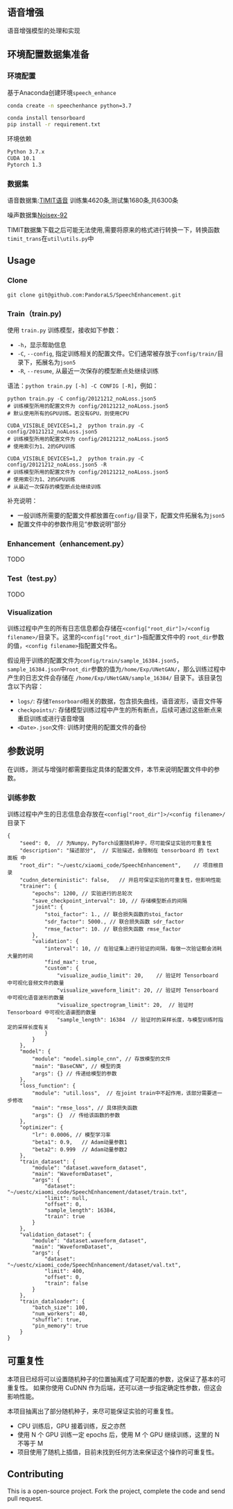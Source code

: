 ## 语音增强
语音增强模型的处理和实现

## 环境配置数据集准备
### 环境配置
基于Anaconda创建环境`speech_enhance`
```bash
conda create -n speechenhance python=3.7
```
```bash
conda install tensorboard
pip install -r requirement.txt
```
环境依赖
```bash
Python 3.7.x
CUDA 10.1
Pytorch 1.3
```

### 数据集
语音数据集:[TIMIT语音](https://github.com/philipperemy/timit)
训练集4620条,测试集1680条,共6300条

噪声数据集[Noisex-92](http://spib.linse.ufsc.br/noise.html)

TIMIT数据集下载之后可能无法使用,需要将原来的格式进行转换一下，转换函数`timit_trans`在`util\utils.py`中

## Usage

### Clone

```shell script
git clone git@github.com:PandoraLS/SpeechEnhancement.git
```

### Train（train.py)

使用 `train.py` 训练模型，接收如下参数：

- `-h`，显示帮助信息
- `-C`, `--config`, 指定训练相关的配置文件。它们通常被存放于`config/train/`目录下，拓展名为`json5`
- `-R`, `--resume`, 从最近一次保存的模型断点处继续训练

语法：`python train.py [-h] -C CONFIG [-R]`，例如：

```shell script
python train.py -C config/20121212_noALoss.json5
# 训练模型所用的配置文件为 config/20121212_noALoss.json5
# 默认使用所有的GPU训练。若没有GPU，则使用CPU

CUDA_VISIBLE_DEVICES=1,2  python train.py -C config/20121212_noALoss.json5
# 训练模型所用的配置文件为 config/20121212_noALoss.json5
# 使用索引为1、2的GPU训练

CUDA_VISIBLE_DEVICES=1,2  python train.py -C config/20121212_noALoss.json5 -R
# 训练模型所用的配置文件为 config/20121212_noALoss.json5
# 使用索引为1、2的GPU训练
# 从最近一次保存的模型断点处继续训练
```

补充说明：
- 一般训练所需要的配置文件都放置在`config/`目录下，配置文件拓展名为`json5`
- 配置文件中的参数作用见“参数说明”部分

### Enhancement（enhancement.py）

TODO

### Test（test.py）

TODO

### Visualization

训练过程中产生的所有日志信息都会存储在`<config["root_dir"]>/<config filename>/`目录下。这里的`<config["root_dir"]>`指配置文件中的 `root_dir`参数的值，`<config filename>`指配置文件名。

假设用于训练的配置文件为`config/train/sample_16384.json5`，`sample_16384.json`中`root_dir`参数的值为`/home/Exp/UNetGAN/`，那么训练过程中产生的日志文件会存储在 `/home/Exp/UNetGAN/sample_16384/` 目录下。该目录包含以下内容：

- `logs/`: 存储`Tensorboard`相关的数据，包含损失曲线，语音波形，语音文件等
- `checkpoints/`: 存储模型训练过程中产生的所有断点，后续可通过这些断点来重启训练或进行语音增强
- `<Date>.json`文件: 训练时使用的配置文件的备份

## 参数说明

在训练，测试与增强时都需要指定具体的配置文件，本节来说明配置文件中的参数。

### 训练参数

训练过程中产生的日志信息会存放在`<config["root_dir"]>/<config filename>/`目录下

```json5
{
    "seed": 0,  // 为Numpy，PyTorch设置随机种子，尽可能保证实验的可重复性
    "description": "描述部分",  // 实验描述，会限制在 tensorboard 的 text 面板 中
    "root_dir": "~/uestc/xiaomi_code/SpeechEnhancement",    // 项目根目录
    "cudnn_deterministic": false,   // 开启可保证实验的可重复性，但影响性能
    "trainer": {
        "epochs": 1200, // 实验进行的总轮次
        "save_checkpoint_interval": 10, // 存储模型断点的间隔
        "joint": {
            "stoi_factor": 1., // 联合损失函数的stoi_factor
            "sdr_factor": 5000., // 联合损失函数 sdr_factor
            "rmse_factor": 10. // 联合损失函数 rmse_factor
        },
        "validation": {
            "interval": 10, // 在验证集上进行验证的间隔，每做一次验证都会消耗大量的时间
            "find_max": true,
            "custom": {
                "visualize_audio_limit": 20,    // 验证时 Tensorboard 中可视化音频文件的数量
                "visualize_waveform_limit": 20, // 验证时 Tensorboard 中可视化语音波形的数量
                "visualize_spectrogram_limit": 20,  // 验证时 Tensorboard 中可视化语谱图的数量
                "sample_length": 16384  // 验证时的采样长度，与模型训练时指定的采样长度有关
            }
        }
    },
    "model": {
        "module": "model.simple_cnn", // 存放模型的文件
        "main": "BaseCNN", // 模型的类
        "args": {} // 传递给模型的参数
    },
    "loss_function": {
        "module": "util.loss",  // 在joint train中不起作用，该部分需要进一步修改
        "main": "rmse_loss", // 具体损失函数
        "args": {}  // 传给该函数的参数
    },
    "optimizer": {
        "lr": 0.0006, // 模型学习率
        "beta1": 0.9,   // Adam动量参数1
        "beta2": 0.999  // Adam动量参数2
    },
    "train_dataset": {
        "module": "dataset.waveform_dataset",
        "main": "WaveformDataset",
        "args": {
            "dataset": "~/uestc/xiaomi_code/SpeechEnhancement/dataset/train.txt",
            "limit": null,
            "offset": 0,
            "sample_length": 16384,
            "train": true
        }
    },
    "validation_dataset": {
        "module": "dataset.waveform_dataset",
        "main": "WaveformDataset",
        "args": {
            "dataset": "~/uestc/xiaomi_code/SpeechEnhancement/dataset/val.txt",
            "limit": 400,
            "offset": 0,
            "train": false
        }
    },
    "train_dataloader": {
        "batch_size": 100,
        "num_workers": 40,
        "shuffle": true,
        "pin_memory": true
    }
}
```

## 可重复性

本项目已经将可以设置随机种子的位置抽离成了可配置的参数，这保证了基本的可重复性。
如果你使用 CuDNN 作为后端，还可以进一步指定确定性参数，但这会影响性能。

本项目抽离出了部分随机种子，来尽可能保证实验的可重复性。

- CPU 训练后，GPU 接着训练，反之亦然
- 使用 N 个 GPU 训练一定 epochs 后，使用 M 个 GPU 继续训练，这里的 N 不等于 M
- 项目使用了随机上插值，目前未找到任何方法来保证这个操作的可重复性。

## Contributing

This is a open-source project. Fork the project, complete the code and send pull request.
